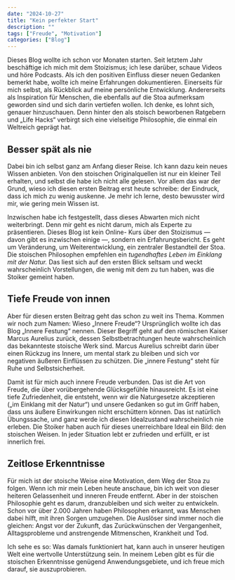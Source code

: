 ```yaml
---
date: "2024-10-27"
title: "Kein perfekter Start"
description: ""
tags: ["Freude", "Motivation"]
categories: ["Blog"]
---
```


Dieses Blog wollte ich schon vor Monaten starten. Seit letztem Jahr beschäftige ich 
mich mit dem Stoizismus; ich lese darüber, schaue Videos und höre Podcasts. Als ich den 
positiven Einfluss dieser neuen Gedanken bemerkt habe, wollte ich meine Erfahrungen 
dokumentieren. Einerseits für mich selbst, als Rückblick auf meine persönliche 
Entwicklung. Andererseits als Inspiration für Menschen, die ebenfalls auf die Stoa 
aufmerksam geworden sind und sich darin vertiefen wollen. Ich denke, es lohnt sich, 
genauer hinzuschauen. Denn hinter den als stoisch beworbenen Ratgebern und „Life Hacks“ 
verbirgt sich eine vielseitige Philosophie, die einmal ein Weltreich geprägt hat.

## Besser spät als nie 

Dabei bin ich selbst ganz am Anfang dieser Reise. Ich kann dazu kein neues Wissen 
anbieten. Von den stoischen Originalquellen ist nur ein kleiner Teil erhalten, und 
selbst die habe ich nicht alle gelesen. Vor allem das war der Grund, wieso ich diesen 
ersten Beitrag erst heute schreibe: der Eindruck, dass ich mich zu wenig auskenne. Je 
mehr ich lerne, desto bewusster wird mir, wie gering mein Wissen ist. 

Inzwischen habe ich festgestellt, dass dieses Abwarten mich nicht weiterbringt. Denn 
mir geht es nicht darum, mich als Experte zu präsentieren. Dieses Blog ist kein Online-
Kurs über den Stoizismus — davon gibt es inzwischen einige —, sondern ein 
Erfahrungsbericht. Es geht um Veränderung, um Weiterentwicklung, ein zentraler 
Bestandteil der Stoa. Die stoischen Philosophen empfehlen ein *tugendhaftes Leben im 
Einklang mit der Natur.* Das liest sich auf den ersten Blick seltsam und weckt 
wahrscheinlich Vorstellungen, die wenig mit dem zu tun haben, was die Stoiker gemeint 
haben. 

## Tiefe Freude von innen 

Aber für diesen ersten Beitrag geht das schon zu weit ins Thema. Kommen wir noch zum 
Namen: Wieso „Innere Freude“? Ursprünglich wollte ich das Blog „Innere Festung“ nennen. 
Dieser Begriff geht auf den römischen Kaiser Marcus Aurelius zurück, dessen 
Selbstbetrachtungen heute wahrscheinlich das bekannteste stoische Werk sind. Marcus 
Aurelius schreibt darin über einen Rückzug ins Innere, um mental stark zu bleiben und 
sich vor negativen äußeren Einflüssen zu schützen. Die „innere Festung“ steht für Ruhe 
und Selbstsicherheit.

Damit ist für mich auch innere Freude verbunden. Das ist die Art von Freude, die über 
vorübergehende Glücksgefühle hinausreicht. Es ist eine tiefe Zufriedenheit, die 
entsteht, wenn wir die Naturgesetze akzeptieren („im Einklang mit der Natur“) und 
unsere Gedanken so gut im Griff haben, dass uns äußere Einwirkungen nicht erschüttern 
können. Das ist natürlich Übungssache, und ganz werde ich diesen Idealzustand 
wahrscheinlich nie erleben. Die Stoiker haben auch für dieses unerreichbare Ideal ein 
Bild: den stoischen Weisen. In jeder Situation lebt er zufrieden und erfüllt, er ist 
innerlich frei.

## Zeitlose Erkenntnisse 

Für mich ist der stoische Weise eine Motivation, dem Weg der Stoa zu folgen. Wenn ich 
mir mein Leben heute anschaue, bin ich weit von dieser heiteren Gelassenheit und 
inneren Freude entfernt. Aber in der stoischen Philosophie geht es darum, dranzubleiben 
und sich weiter zu entwickeln. Schon vor über 2.000 Jahren haben Philosophen erkannt, 
was Menschen dabei hilft, mit ihren Sorgen umzugehen. Die Auslöser sind immer noch die 
gleichen: Angst vor der Zukunft, das Zurückwünschen der Vergangenheit, Alltagsprobleme 
und anstrengende Mitmenschen, Krankheit und Tod. 

Ich sehe es so: Was damals funktioniert hat, kann auch in unserer heutigen Welt eine 
wertvolle Unterstützung sein. In meinem Leben gibt es für die stoischen Erkenntnisse 
genügend Anwendungsgebiete, und ich freue mich darauf, sie auszuprobieren.